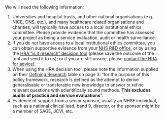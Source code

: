 We will need the following information:

1. Universities and hospital trusts, and other national organisations (e.g. NICE, ONS, etc.), and many healthcare related organisations and charities, will typically have access to a local institutional ethics committee. Please provide evidence that the committee has assessed your project as being a service evaluation, audit or health surveillance.
2. If you do not have access to a local institutional ethics committee, you can obtain supportive evidence from your [NHS R&D office](https://rdforum.nhs.uk/rd-contacts-directory/), or by using the [HRA “is it research” decision tool](http://www.hra-decisiontools.org.uk/research/) (please save the outcome of the tool and send it to us); or if you are still unsure, please [contact the HRA for advice](https://www.hra.nhs.uk/about-us/contact-us/)).
3. When using the HRA decision tool, please note the information supplied on their [Defining Research](https://www.hra-decisiontools.org.uk/research/docs/DefiningResearchTable_Oct2022.pdf) table on page 3: “for the purpose of this policy framework, research is defined as the attempt to derive generalisable or transferable new knowledge to answer or refine relevant questions with scientifically sound methods. **This excludes audits of practice and service evaluations**".
4. Evidence of support from a senior sponsor, usually an NHSE individual, such as a national clinical lead, band 9, director, or the sponsor might be a member of SAGE, JCVI, etc.
